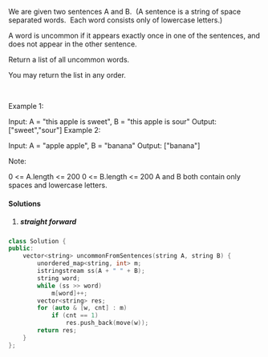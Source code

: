 We are given two sentences A and B.  (A sentence is a string of space separated words.  Each word consists only of lowercase letters.)

A word is uncommon if it appears exactly once in one of the sentences, and does not appear in the other sentence.

Return a list of all uncommon words. 

You may return the list in any order.

 

Example 1:

Input: A = "this apple is sweet", B = "this apple is sour"
Output: ["sweet","sour"]
Example 2:

Input: A = "apple apple", B = "banana"
Output: ["banana"]
 

Note:

0 <= A.length <= 200
0 <= B.length <= 200
A and B both contain only spaces and lowercase letters.

#### Solutions

1. ##### straight forward

```cpp
class Solution {
public:
    vector<string> uncommonFromSentences(string A, string B) {
        unordered_map<string, int> m;
        istringstream ss(A + " " + B);
        string word;
        while (ss >> word)
            m[word]++;
        vector<string> res;
        for (auto & [w, cnt] : m)
            if (cnt == 1)
                res.push_back(move(w));
        return res;
    }
};
```